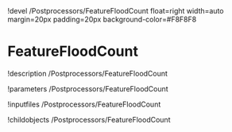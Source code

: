 <!-- MOOSE Object Documentation Stub: Remove this when content is added. -->!devel /Postprocessors/FeatureFloodCount float=right width=auto margin=20px padding=20px background-color=#F8F8F8


# FeatureFloodCount
!description /Postprocessors/FeatureFloodCount

!parameters /Postprocessors/FeatureFloodCount

!inputfiles /Postprocessors/FeatureFloodCount

!childobjects /Postprocessors/FeatureFloodCount
